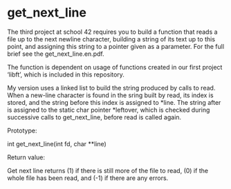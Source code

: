 # get_next_line

The third project at school 42 requires you to build a function that reads a file up to the next newline character, building a string of its text up to this point, and assigning this string to a pointer given as a parameter. For the full brief see the get_next_line.en.pdf.

The function is dependent on usage of functions created in our first project ‘libft’, which is included in this repository. 

My version uses a linked list to build the string produced by calls to read. When a new-line character is found in the sring built by read, its index is stored, and the string before this index is assigned to *line. The string after is assigned to the static char pointer *leftover, which is checked during successive calls to get_next_line, before read is called again.

Prototype: 

int	get_next_line(int fd, char **line)

Return value:

Get next line returns (1) if there is still more of the file to read, (0) if the whole file has been read, and (-1) if there are any errors.

